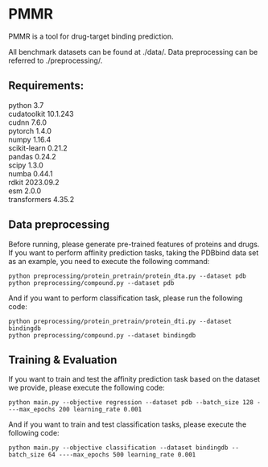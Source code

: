 # PMMR
PMMR is a tool for drug-target binding prediction.

All benchmark datasets can be found at ./data/. Data preprocessing can be referred to ./preprocessing/.

## Requirements:
python 3.7<br>
cudatoolkit 10.1.243<br>
cudnn 7.6.0<br>
pytorch 1.4.0<br>
numpy 1.16.4<br>
scikit-learn 0.21.2<br>
pandas 0.24.2<br>
scipy 1.3.0<br>
numba 0.44.1<br>
rdkit 2023.09.2<br>
esm 2.0.0<br>
transformers 4.35.2<br>

## Data preprocessing
Before running, please generate pre-trained features of proteins and drugs. If you want to perform affinity prediction tasks, taking the PDBbind data set as an example, you need to execute the following command:
```
python preprocessing/protein_pretrain/protein_dta.py --dataset pdb
python preprocessing/compound.py --dataset pdb
```
And if you want to perform classification task, please run the following code:
```
python preprocessing/protein_pretrain/protein_dti.py --dataset bindingdb
python preprocessing/compound.py --dataset bindingdb
```
## Training & Evaluation
If you want to train and test the affinity prediction task based on the dataset we provide, please execute the following code:
```
python main.py --objective regression --dataset pdb --batch_size 128 ----max_epochs 200 learning_rate 0.001
```
And if you want to train and test classification tasks, please execute the following code:
```
python main.py --objective classification --dataset bindingdb --batch_size 64 ----max_epochs 500 learning_rate 0.001
```
